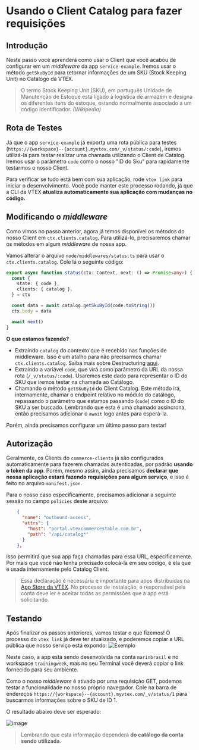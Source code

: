 # Usando o Client Catalog para fazer requisições

## Introdução

Neste passo você aprenderá como usar o Client que você acabou de configurar em um _middleware_ da app `service-example`. Iremos usar o método `getSkuById` para retornar informações de um SKU (Stock Keeping Unit) no Catálogo da VTEX.

> O termo Stock Keeping Unit (SKU), em português Unidade de Manutenção de Estoque está ligado à logística de armazém e designa os diferentes itens do estoque, estando normalmente associado a um código identificador. _(Wikipedia)_

## Rota de Testes

Já que o app `service-example` já exporta uma rota pública para testes (`https://{workspace}--{account}.myvtex.com/_v/status/:code`), iremos utilizá-la para testar realizar uma chamada utilizando o Client de Catalog. Iremos usar o parâmetro `code` como o nosso "ID do Sku" para rapidamente testarmos o nosso Client.

Para verificar se tudo está bem com sua aplicação, rode `vtex link` para iniciar o desenvolvimento. Você pode manter este processo rodando, já que a CLI da VTEX **atualiza automaticamente sua aplicação com mudanças no código.**

## Modificando o _middleware_

Como vimos no passo anterior, agora já temos disponível os métodos do nosso Client em `ctx.clients.catalog`. Para utilizá-lo, precisaremos chamar os métodos em algum _middleware_ de nossa app.

Vamos alterar o arquivo `node/middlewares/status.ts` para usar o `ctx.clients.catalog`. Cole lá o seguinte código:

```typescript
export async function status(ctx: Context, next: () => Promise<any>) {
  const {
    state: { code },
    clients: { catalog },
  } = ctx

  const data = await catalog.getSkuById(code.toString())
  ctx.body = data

  await next()
}
```

**O que estamos fazendo?**
- Extraindo `catalog` do contexto que é recebido nas funções de middleware. Isso é um atalho para não precisarmos chamar `ctx.clients.catalog`. Saiba mais sobre Destructuring [aqui](https://developer.mozilla.org/en-US/docs/Web/JavaScript/Reference/Operators/Destructuring_assignment).
- Extraindo a variável `code`, que virá como parâmetro da URL da nossa rota (`/_v/status/:code`). Usaremos este dado para representar o ID do SKU que iremos testar na chamada ao Catálogo.
- Chamando o método `getSkuById` do Client Catalog. Este método irá, internamente, chamar o endpoint relativo no módulo do catálogo, repassando o parâmetro que estamos passando (`code`) como o ID do SKU a ser buscado. Lembrando que esta é uma chamado assíncrona, então precisamos adicionar o `await` logo antes para esperá-la.

Porém, ainda precisamos configurar um último passo para testar!

## Autorização

Geralmente, os Clients do `commerce-clients` já são configurados automaticamente para fazerem chamadas autenticadas, por padrão **usando o token da app**. Porém, mesmo assim, ainda precisamos **declarar que nossa aplicação estará fazendo requisições para algum serviço**, e isso é feito no arquivo `manifest.json`. 

Para o nosso caso especificamente, precisamos adicionar a seguinte sessão no campo `policies` deste arquivo:

```json
    {
      "name": "outbound-access",
      "attrs": {
        "host": "portal.vtexcommercestable.com.br",
        "path": "/api/catalog*"
      }
    },
```

Isso permitirá que sua app faça chamadas para essa URL, especificamente. Por mais que você não tenha precisado colocá-la em seu código, é ela que é usada internamente pelo Catalog Client.

> Essa declaração é necessária e importante para apps distribuídas na [App Store da VTEX](https://apps.vtex.com). No processo de instalação, o responsável pela conta deve ler e aceitar todas as permissões que a app está solicitando.

## Testando

Após finalizar os passos anteriores, vamos testar o que fizemos! O processo do `vtex link` já deve ter atualizado, e poderemos copiar a URL pública que nosso serviço está expondo: 
![Exemplo](https://user-images.githubusercontent.com/18706156/93384506-4d306e80-f83b-11ea-9cec-0e1b23f23a48.png)

Neste caso, a app está sendo desenvolvida na conta `marinbrasil` e no workspace `trainingweek`, mas no seu Terminal você deverá copiar o link fornecido para seu ambiente.

Como o nosso _middleware_ é ativado por uma requisição GET, podemos testar a funcionalidade no nosso próprio navegador. Cole na barra de endereços `https://{workspace}--{account}.myvtex.com/_v/status/1` para buscarmos informações sobre o SKU de ID 1.

O resultado abaixo deve ser esperado: 

![image](https://user-images.githubusercontent.com/18706156/93388848-b87d3f00-f841-11ea-8d2e-bed1c14d355d.png)

> Lembrando que esta informação dependerá **do catálogo da conta sendo utilizada**.